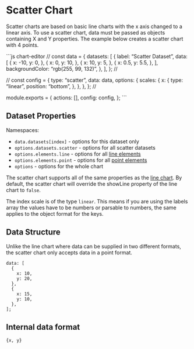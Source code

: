 Scatter Chart
=============

Scatter charts are based on basic line charts with the x axis changed to a linear axis. To use a scatter chart, data must be passed as objects containing X and Y properties. The example below creates a scatter chart with 4 points.

\`\`\`js chart-editor // const data = { datasets: \[ { label: “Scatter Dataset”, data: \[ { x: -10, y: 0, }, { x: 0, y: 10, }, { x: 10, y: 5, }, { x: 0.5, y: 5.5, }, \], backgroundColor: “rgb(255, 99, 132)”, }, \], }; //

// const config = { type: “scatter”, data: data, options: { scales: { x: { type: “linear”, position: “bottom”, }, }, }, }; //

module.exports = { actions: \[\], config: config, }; \`\`\`

Dataset Properties
------------------

Namespaces:

-   `data.datasets[index]` - options for this dataset only
-   `options.datasets.scatter` - options for all scatter datasets
-   `options.elements.line` - options for all [line elements](../configuration/elements.md#line-configuration)
-   `options.elements.point` - options for all [point elements](../configuration/elements.md#point-configuration)
-   `options` - options for the whole chart

The scatter chart supports all of the same properties as the [line chart](./charts/line.md#dataset-properties). By default, the scatter chart will override the showLine property of the line chart to `false`.

The index scale is of the type `linear`. This means if you are using the labels array the values have to be numbers or parsable to numbers, the same applies to the object format for the keys.

Data Structure
--------------

Unlike the line chart where data can be supplied in two different formats, the scatter chart only accepts data in a point format.

    data: [
      {
        x: 10,
        y: 20,
      },
      {
        x: 15,
        y: 10,
      },
    ];

Internal data format
--------------------

`{x, y}`
